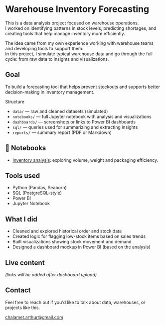 # Warehouse Inventory Forecasting

This is a data analysis project focused on warehouse operations.  
I worked on identifying patterns in stock levels, predicting shortages, and creating tools that help manage inventory more efficiently.

The idea came from my own experience working with warehouse teams and developing tools to support them.  
In this project, I simulate typical warehouse data and go through the full cycle: from raw data to insights and visualizations.

## Goal

To build a forecasting tool that helps prevent stockouts and supports better decision-making in inventory management.

Structure

- `data/` — raw and cleaned datasets (simulated)
- `notebooks/` — full Jupyter notebook with analysis and visualizations
- `dashboards/` — screenshots or links to Power BI dashboards
- `sql/` — queries used for summarizing and extracting insights
- `reports/` — summary report (PDF or Markdown)

## 📓 Notebooks

- [Inventory analysis](notebooks/inventory_analysis.ipynb): exploring volume, weight and packaging efficiency.


## Tools used

- Python (Pandas, Seaborn)
- SQL (PostgreSQL-style)
- Power BI
- Jupyter Notebook

## What I did

- Cleaned and explored historical order and stock data
- Created logic for flagging low-stock items based on sales trends
- Built visualizations showing stock movement and demand
- Designed a dashboard mockup in Power BI (based on the analysis)

## Live content

_(links will be added after dashboard upload)_

## Contact

Feel free to reach out if you'd like to talk about data, warehouses, or projects like this.

chalamet.arthur@gmail.com  
